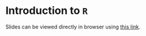 # Introduction to `R`

Slides can be viewed directly in browser using [this link](https://cdn.rawgit.com/TuorlaObservatory/CompCoffee/a137c535/r/intro/slides.html).
